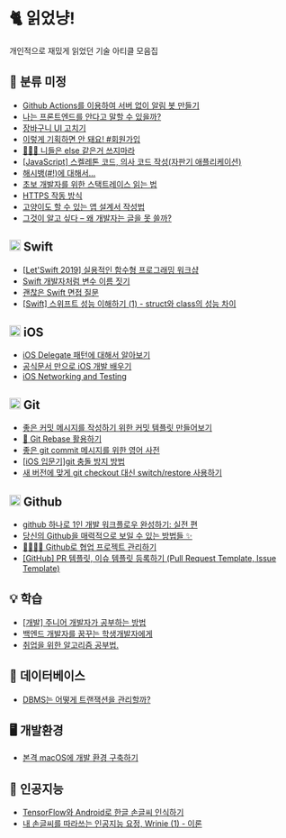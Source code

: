 # 🐈 읽었냥!
개인적으로 재밌게 읽었던 기술 아티클 모음집

## 🤔 분류 미정
- [Github Actions를 이용하여 서버 없이 알림 봇 만들기](https://ryanking13.github.io/2019/12/29/twitter-bot-without-server.html)
- [나는 프론트엔드를 안다고 말할 수 있을까?](https://evan-moon.github.io/2020/03/02/what-is-knowing/)
- [장바구니 UI 고치기](https://brunch.co.kr/@pliossun/142)
- [이렇게 기획하면 안 돼요! #회원가입](https://germweapon.tistory.com/384)
- [🙅🏻‍♀️ 니들은 else 같은거 쓰지마라](https://velog.io/@gomjellie/else-쓰지마)
- [[JavaScript] 스켈레톤 코드, 의사 코드 작성(자판기 애플리케이션)](https://medium.com/@marcie179c/java-script-스켈레톤-코드-의사-코드-작성-자판기-애플리케이션-cb046014f21)
- [해시뱅(#!)에 대해서...](https://blog.outsider.ne.kr/698)
- [초보 개발자를 위한 스택트레이스 읽는 법](https://okky.kr/article/338405)
- [HTTPS 작동 방식](https://howhttps.works/ko/)
- [고양이도 할 수 있는 앱 설계서 작성법](https://brunch.co.kr/@supernova9/165)
- [그것이 알고 싶다 – 왜 개발자는 글을 못 쓸까?](https://engineering.linecorp.com/ko/blog/why-are-engineers-so-bad-at-writing/)

## <img height="20" width="20" src="https://unpkg.com/simple-icons@v4/icons/swift.svg" /> Swift
- [[Let'Swift 2019] 실용적인 함수형 프로그래밍 워크샵](https://www.slideshare.net/imyostarr/letswift-2019-193026704)
- [Swift 개발자처럼 변수 이름 짓기](https://soojin.ro/blog/english-for-developers-swift)
- [괜찮은 Swift 면접 질문](https://soojin.ro/blog/interview)
- [[Swift] 스위프트 성능 이해하기 (1) - struct와 class의 성능 차이](https://corykim0829.github.io/swift/Understanding-Swift-Performance/)

## <img height="20" width="20" src="https://unpkg.com/simple-icons@v4/icons/apple.svg" /> iOS
- [iOS Delegate 패턴에 대해서 알아보기](https://magi82.github.io/ios-delegate/)
- [공식문서 만으로 iOS 개발 배우기](https://sungdoo.dev/programming/start-ios-development-with-offical-docs/)
- [iOS Networking and Testing](https://woowabros.github.io/swift/2020/12/20/ios-networking-and-testing.html)

## <img height="20" width="20" src="https://unpkg.com/simple-icons@v4/icons/git.svg" /> Git
- [좋은 커밋 메시지를 작성하기 위한 커밋 템플릿 만들어보기](https://junwoo45.github.io/2020-02-06-commit_template/)
- [🎢 Git Rebase 활용하기](https://velog.io/@godori/Git-Rebase)
- [좋은 git commit 메시지를 위한 영어 사전](https://blog.ull.im/engineering/2019/03/10/logs-on-git.html)
- [[iOS 입문기]git 충돌 방지 방법](https://blog.naver.com/PostView.nhn?blogId=yoon980208&logNo=221451265053&categoryNo=10&proxyReferer=https:%2F%2Fwww.google.com%2F)
- [새 버전에 맞게 git checkout 대신 switch/restore 사용하기](https://blog.outsider.ne.kr/1505?fbclid=IwAR3iCnzCqF5upmXfJjEN9qru6BRTzMxshP_L1UNIGL1UDZFyG3Q4kTelKbs)

## <img height="20" width="20" src="https://unpkg.com/simple-icons@v4/icons/github.svg" /> Github
- [github 하나로 1인 개발 워크플로우 완성하기: 실전 편](https://www.huskyhoochu.com/issue-based-version-control-201)
- [당신의 Github을 매력적으로 보일 수 있는 방법들 ✨](https://geonlee.tistory.com/206)
- [👨‍👨‍👦‍👦 Github로 협업 프로젝트 관리하기](https://velog.io/@hidaehyunlee/Github로-협업하기)
- [[GitHub] PR 템플릿, 이슈 템플릿 등록하기 (Pull Request Template, Issue Template)](https://soft.plusblog.co.kr/66)

## 💡 학습
- [[개발] 주니어 개발자가 공부하는 방법](https://medium.com/graphql-seoul/개발-주니어-개발자가-공부하는-방법-677b58e4111d)
- [백엔드 개발자를 꿈꾸는 학생개발자에게](https://d2.naver.com/news/3435170)
- [취업을 위한 알고리즘 공부법.](https://qkqhxla1.tistory.com/990)

## 💾 데이터베이스
- [DBMS는 어떻게 트랜잭션을 관리할까?](https://d2.naver.com/helloworld/407507)

## 🖥 개발환경
- [본격 macOS에 개발 환경 구축하기](https://subicura.com/2017/11/22/mac-os-development-environment-setup.html)

## 🤖 인공지능
- [TensorFlow와 Android로 한글 손글씨 인식하기](https://github.com/IBM/tensorflow-hangul-recognition/blob/master/README-ko.md)
- [내 손글씨를 따라쓰는 인공지능 요정, Wrinie (1) - 이론](https://jeinalog.tistory.com/15)
